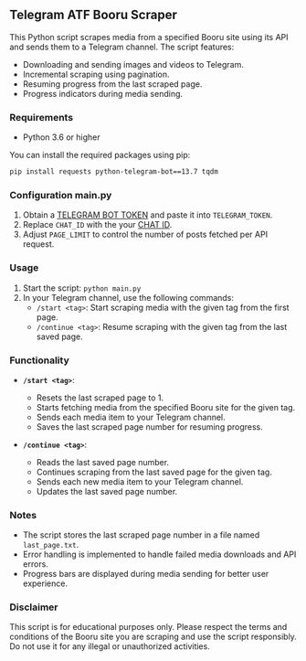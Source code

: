 ## Telegram ATF Booru Scraper

This Python script scrapes media from a specified Booru site using its API and sends them to a Telegram channel. The script features:

- Downloading and sending images and videos to Telegram.
- Incremental scraping using pagination.
- Resuming progress from the last scraped page.
- Progress indicators during media sending.

### Requirements

- Python 3.6 or higher

You can install the required packages using pip:
```bash
pip install requests python-telegram-bot==13.7 tqdm
```

### Configuration main.py

1. Obtain a [TELEGRAM BOT TOKEN](https://t.me/BotFather) and paste it into `TELEGRAM_TOKEN`.
2. Replace `CHAT_ID` with the your [CHAT ID](https://t.me/userinfobot).
3. Adjust `PAGE_LIMIT` to control the number of posts fetched per API request.

### Usage

1. Start the script: `python main.py`
2. In your Telegram channel, use the following commands:
    - `/start <tag>`: Start scraping media with the given tag from the first page.
    - `/continue <tag>`: Resume scraping with the given tag from the last saved page.

### Functionality

- **`/start <tag>`**: 
    - Resets the last scraped page to 1.
    - Starts fetching media from the specified Booru site for the given tag.
    - Sends each media item to your Telegram channel.
    - Saves the last scraped page number for resuming progress.

- **`/continue <tag>`**:
    - Reads the last saved page number.
    - Continues scraping from the last saved page for the given tag.
    - Sends each new media item to your Telegram channel.
    - Updates the last saved page number.

### Notes

- The script stores the last scraped page number in a file named `last_page.txt`. 
- Error handling is implemented to handle failed media downloads and API errors.
- Progress bars are displayed during media sending for better user experience.

### Disclaimer

This script is for educational purposes only. Please respect the terms and conditions of the Booru site you are scraping and use the script responsibly. Do not use it for any illegal or unauthorized activities. 
